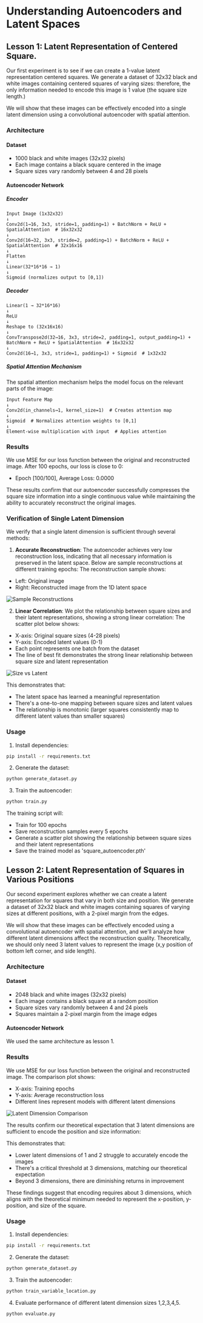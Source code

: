# Understanding Autoencoders and Latent Spaces

## Lesson 1: Latent Representation of Centered Square.

Our first experiment is to see if we can create a 1-value latent representation centered squares. We generate a dataset of 32x32 black and white images containing centered squares of varying sizes: therefore, the only information needed to encode this image is 1 value (the square size length.)

We will show that these images can be effectively encoded into a single latent dimension using a convolutional autoencoder with spatial attention.

### Architecture

#### Dataset
- 1000 black and white images (32x32 pixels)
- Each image contains a black square centered in the image
- Square sizes vary randomly between 4 and 28 pixels

#### Autoencoder Network

##### Encoder
```
Input Image (1x32x32)
↓
Conv2d(1→16, 3x3, stride=1, padding=1) + BatchNorm + ReLU + SpatialAttention  # 16x32x32
↓
Conv2d(16→32, 3x3, stride=2, padding=1) + BatchNorm + ReLU + SpatialAttention  # 32x16x16
↓
Flatten
↓
Linear(32*16*16 → 1)
↓
Sigmoid (normalizes output to [0,1])
```

##### Decoder
```
Linear(1 → 32*16*16)
↓
ReLU
↓
Reshape to (32x16x16)
↓
ConvTranspose2d(32→16, 3x3, stride=2, padding=1, output_padding=1) + BatchNorm + ReLU + SpatialAttention  # 16x32x32
↓
Conv2d(16→1, 3x3, stride=1, padding=1) + Sigmoid  # 1x32x32
```

##### Spatial Attention Mechanism
The spatial attention mechanism helps the model focus on the relevant parts of the image:
```
Input Feature Map
↓
Conv2d(in_channels→1, kernel_size=1)  # Creates attention map
↓
Sigmoid  # Normalizes attention weights to [0,1]
↓
Element-wise multiplication with input  # Applies attention
```

### Results

We use MSE for our loss function between the original and reconstructed image. After 100 epochs, our loss is close to 0:
- Epoch [100/100], Average Loss: 0.0000

These results confirm that our autoencoder successfully compresses the square size information into a single continuous value while maintaining the ability to accurately reconstruct the original images. 

### Verification of Single Latent Dimension

We verify that a single latent dimension is sufficient through several methods:

1. **Accurate Reconstruction**: The autoencoder achieves very low reconstruction loss, indicating that all necessary information is preserved in the latent space. Below are sample reconstructions at different training epochs: The reconstruction sample shows:
- Left: Original image
- Right: Reconstructed image from the 1D latent space

![Sample Reconstructions](images/reconstruction_epoch_100.png)


2. **Linear Correlation**: We plot the relationship between square sizes and their latent representations, showing a strong linear correlation: The scatter plot below shows:
- X-axis: Original square sizes (4-28 pixels)
- Y-axis: Encoded latent values (0-1)
- Each point represents one batch from the dataset
- The line of best fit demonstrates the strong linear relationship between square size and latent representation

![Size vs Latent](images/size_vs_latent.png)

This demonstrates that:
   - The latent space has learned a meaningful representation
   - There's a one-to-one mapping between square sizes and latent values
   - The relationship is monotonic (larger squares consistently map to different latent values than smaller squares)

### Usage

1. Install dependencies:
```bash
pip install -r requirements.txt
```

2. Generate the dataset:
```bash
python generate_dataset.py
```

3. Train the autoencoder:
```bash
python train.py
```

The training script will:
- Train for 100 epochs
- Save reconstruction samples every 5 epochs
- Generate a scatter plot showing the relationship between square sizes and their latent representations
- Save the trained model as 'square_autoencoder.pth'


## Lesson 2: Latent Representation of Squares in Various Positions

Our second experiment explores whether we can create a latent representation for squares that vary in both size and position. We generate a dataset of 32x32 black and white images containing squares of varying sizes at different positions, with a 2-pixel margin from the edges.

We will show that these images can be effectively encoded using a convolutional autoencoder with spatial attention, and we'll analyze how different latent dimensions affect the reconstruction quality. Theoretically, we should only need 3 latent values to represent the image (x,y position of bottom left corner, and side length).

### Architecture

#### Dataset
- 2048 black and white images (32x32 pixels)
- Each image contains a black square at a random position
- Square sizes vary randomly between 4 and 24 pixels
- Squares maintain a 2-pixel margin from the image edges

#### Autoencoder Network
We used the same architecture as lesson 1.

### Results

We use MSE for our loss function between the original and reconstructed image. The comparison plot shows:
- X-axis: Training epochs
- Y-axis: Average reconstruction loss
- Different lines represent models with different latent dimensions

![Latent Dimension Comparison](latent_dim_comparison.png)

The results confirm our theoretical expectation that 3 latent dimensions are sufficient to encode the position and size information:

This demonstrates that:
- Lower latent dimensions of 1 and 2 struggle to accurately encode the images
- There's a critical threshold at 3 dimensions, matching our theoretical expectation
- Beyond 3 dimensions, there are diminishing returns in improvement

These findings suggest that encoding requires about 3 dimensions, which aligns with the theoretical minimum needed to represent the x-position, y-position, and size of the square.

### Usage

1. Install dependencies:
```bash
pip install -r requirements.txt
```

2. Generate the dataset:
```bash
python generate_dataset.py
```

3. Train the autoencoder:
```bash
python train_variable_location.py
```

4. Evaluate performance of different latent dimension sizes 1,2,3,4,5.
```bash
python evaluate.py
```
